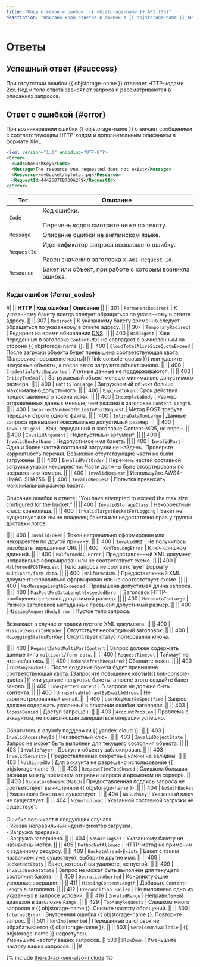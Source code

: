 ```yaml
---
title: "Коды ответов и ошибок. {{ objstorage-name }} API (S3)"
description: "Описаны коды ответов и ошибок в {{ objstorage-name }} API (S3). Успешный ответ – при отсутствии ошибок {{ objstorage-name }} отвечает HTTP-кодами 2xx. Код и тело ответа зависят от запроса и рассматриваются в описаниях запросов. Ответ с ошибкой – при возникновении ошибки {{ objstorage-name }} отвечает сообщением с соответствующим HTTP-кодом и дополнительным описанием в формате XML. Подробно описаны коды ошибок и их расшифровка."
---
```


# Ответы

## Успешный ответ {#success}

При отсутствии ошибок {{ objstorage-name }} отвечает HTTP-кодами 2xx. Код и тело ответа зависят от запроса и рассматриваются в описаниях запросов.


## Ответ с ошибкой {#error}

При возникновении ошибки {{ objstorage-name }} отвечает сообщением с соответствующим HTTP-кодом и дополнительным описанием в формате XML.

```xml
<?xml version="1.0" encoding="UTF-8"?>
<Error>
  <Code>NoSuchKey</Code>
  <Message>The resource you requested does not exist</Message>
  <Resource>/mybucket/myfoto.jpg</Resource>
  <RequestId>4442587FB7D0A2F9</RequestId>
</Error>
```

Тег | Описание
----- | -----
`Code` | Код ошибки.<br/><br/>Перечень кодов смотрите ниже по тексту.
`Message` | Описание ошибки на английском языке.
`RequestId` | Идентификатор запроса вызвавшего ошибку.<br/><br/>Равен значению заголовка `X-Amz-Request-Id`.
`Resource` | Бакет или объект, при работе с которым возникла ошибка.


### Коды ошибок {#error_codes}

#|
|| **HTTP** | **Код ошибки** | **Описание** ||
|| 301 | `PermanentRedirect` | К указанному бакету всегда следует обращаться по указанному в ответе адресу. ||
|| 307 | `Redirect` | К указанному бакету временно следует обращаться по указанному в ответе адресу. ||
|| 307 | `TemporaryRedirect` | Редирект на время обновления [DNS](../../../glossary/dns.md). ||
|| 400 | `BadDigest` | Хэш переданных в заголовке `Content-MD5` не совпадает с вычисленным на стороне {{ objstorage-name }}. ||
|| 400 | `CloudTotalAliveSizeQuotaExceed` | После загрузки объекта будет превышена соответствующая [квота](../../concepts/limits.md). [Запросите повышение квоты]({{ link-console-quotas }}) или удалите ненужные объекты, а после этого загрузите объект заново. ||
|| 400 | `CredentialsNotSupported` | Учетные данные не поддерживаются. ||
|| 400 | `EntityTooSmall` | Загружаемый объект меньше минимально допустимого размера. ||
|| 400 | `EntityTooLarge` | Загружаемый объект больше максимально допустимого. ||
|| 400 | `ExpiredToken` | Срок действия предоставленного токена истек. ||
|| 400 | `IncompleteBody` | Размер отправленных данных меньше, чем указано в заголовке `Content-Length`. ||
|| 400 | `IncorrectNumberOfFilesInPostRequest` | Метод POST требует передачи строго одного файла. ||
|| 400 | `InlineDataTooLarge` | Данные запроса превышают максимально допустимый размер. ||
|| 400 | `InvalidDigest` | Хэш, переданный в заголовке Content-MD5, не верен. ||
|| 400 | `InvalidArgument` | Недопустимый аргумент. ||
|| 400 | `InvalidBucketName` | Недопустимое имя бакета. ||
|| 400 | `InvalidPart` | Одна и более частей составной загрузки не найдены. Проверьте корректность перечня. Возможно отсутствующие части не были загружены. ||
|| 400 | `InvalidPartOrder` | Перечень частей составной загрузки указан некорректно. Части должны быть отсортированы по возрастанию номера. ||
|| 400 | `InvalidRequest` | Используйте AWS4-HMAC-SHA256. ||
|| 400 | `InvalidRequest` | Попытка превысить максимальный размер бакета.<br/><br/>Описание ошибки в ответе: "You have attempted to exceed the max size configured for the bucket." ||
|| 400 | `InvalidStorageClass` | Некорректный класс хранилища. ||
|| 400 | `InvalidTargetBucketForLogging` | Бакет не существует или вы не владелец бакета или недостаточно прав у группы доставки логов.


||
|| 400 | `InvalidToken` | Токен неправильно сформирован или некорректен по другой причине. ||
|| 400 | `InvalidURI` | Не получилось разобрать переданный URI. ||
|| 400 | `KeyTooLongError` | Ключ слишком длинный. ||
|| 400 | `MalformedACLError` | Предоставленный XML документ неправильно сформирован или не соответствует схеме. ||
|| 400 | `MalformedPOSTRequest` | Тело запроса не соответствует формату `multipart/form-data`. ||
|| 400 | `MalformedXML` | Предоставленный XML документ неправильно сформирован или не соответствует схеме. ||
|| 400 | `MaxMessageLengthExceeded` | Превышена допустимая длина запроса. ||
|| 400 | `MaxPostPreDataLengthExceededError` | Заголовок HTTP-сообщения превысил допустимый размер. ||
|| 400 | `MetadataTooLarge` | Размер заголовков метаданных превысил допустимый размер. ||
|| 400 | `MissingRequestBodyError` | Пустое тело запроса.<br/><br/>Возникает в случае отправки пустого XML документа. ||
|| 400 | `MissingSecurityHeader` | Отсутствует необходимый заголовок. ||
|| 400 | `NoLoggingStatusForKey` | Отсутствует статус логирования ключа.


||
|| 400 | `RequestIsNotMultiPartContent` | Запрос должен содержать данные типа `multipart/form-data`. ||
|| 400 | `RequestTimeout` | Таймаут на чтение/запись. ||
|| 400 | `TokenRefreshRequired` | Обновите токен. ||
|| 400 | `TooManyBuckets` | После создания бакета будет превышена соответствующая [квота](../../concepts/limits.md). [Запросите повышение квоты]({{ link-console-quotas }}) или удалите ненужные бакеты, а после этого создайте бакет заново. ||
|| 400 | `UnexpectedContent` | В запросе не должно быть контента. ||
|| 400 | `UnresolvableGrantByEmailAddress` | Не зарегистрированный e-mail. ||
|| 400 | `UserKeyMustBeSpecified` | Запрос должен содержать указанный в описании ошибки заголовок. ||
|| 403 | `AccessDenied` | Доступ запрещен. ||
|| 403 | `AccountProblem` | Проблема с аккаунтом, не позволяющая завершиться операции успешно.<br/><br/>Обратитесь в службу поддержки {{ yandex-cloud }}. ||
|| 403 | `InvalidAccessKeyId` | Неизвестный ключ. ||
|| 403 | `InvalidObjectState` | Запрос не может быть выполнен для текущего состояния объекта. ||
|| 403 | `InvalidPayer` | Доступ к объекту заблокирован. ||
|| 403 | `InvalidSecurity` | Предоставленные секретные ключи не валидны. ||
|| 403 | `NotSignedUp` | Для аккаунта не разрешено использование {{ objstorage-name }}. ||
|| 403 | `RequestTimeTooSkewed` | Слишком большая разница между временем отправки запроса и временем на сервере. ||
|| 403 | `SignatureDoesNotMatch` | Предоставленная подпись запроса не соответствует вычисленной {{ objstorage-name }}. ||
|| 404 | `NoSuchBucket` | Указанного бакета не существует. ||
|| 404 | `NoSuchKey` | Указанный ключ не существует. ||
|| 404 | `NoSuchUpload` | Указанной составной загрузки не существует.<br/><br/>Ошибка возникает в следующих случаях:<br/>- Указан неправильный идентификатор загрузки.<br/>- Загрузка прервана.<br/>- Загрузка завершена. ||
|| 404 | `NoSuchTagSet` | Указанному бакету не назначены метки. ||
|| 405 | `MethodNotAllowed` | HTTP-метод не применим к заданному ресурсу. ||
|| 409 | `BucketAlreadyExists` | Бакет с таким названием уже существует, выберите другие имя. ||
|| 409 | `BucketNotEmpty` | Бакет, который вы удаляете, не пустой. ||
|| 409 | `InvalidBucketState` | Запрос не может быть выполнен для текущего состояния бакета. ||
|| 409 | `OperationAborted` | Конфликтующие условные операции. ||
|| 411 | `MissingContentLength` | Добавьте `Content-Length` в заголовки. ||
|| 412 | `Precondition Failed` | Не выполнено одно из указанных в запросе условий. ||
|| 416 | `InvalidRange` | Неправильный диапазон в заголовке `Range`. ||
|| 429 | `TooManyRequests` | Слишком много запросов к {{ objstorage-name }}. Снизьте частоту обращений. ||
|| 500 | `InternalError` | Внутренняя ошибка {{ objstorage-name }}. Повторите запрос. ||
|| 501 | `NotImplemented` | Переданный заголовок не обрабатывается {{ objstorage-name }}. ||
|| 503 | `ServiceUnavailable` | {{ objstorage-name }} недоступен.<br/>Уменьшите частоту ваших запросов.
|| 503 | `SlowDown` | Уменьшите частоту ваших запросов. ||
|#

{% include [the-s3-api-see-also-include](../../../_includes/storage/the-s3-api-see-also-include.md) %}